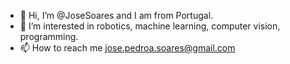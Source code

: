 - 👋 Hi, I’m @JoseSoares and I am from Portugal.
- 👀 I’m interested in robotics, machine learning, computer vision, programming.
- 📫 How to reach me jose.pedroa.soares@gmail.com

<!---
JoseSoaress/JoseSoaress is a ✨ special ✨ repository because its `README.md` (this file) appears on your GitHub profile.
You can click the Preview link to take a look at your changes.
--->
